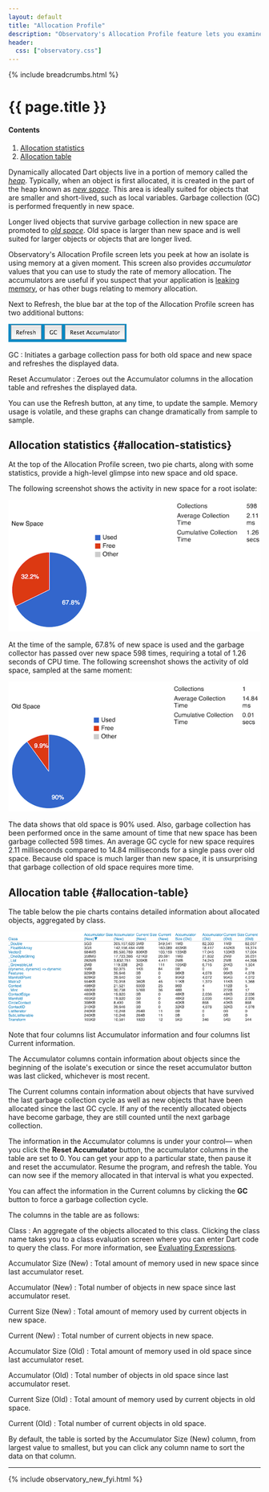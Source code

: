 ```yaml
---
layout: default
title: "Allocation Profile"
description: "Observatory's Allocation Profile feature lets you examine memory use in old space and new space in your Dart application."
header:
  css: ["observatory.css"]
---
```


{% include breadcrumbs.html %}

# {{ page.title }}

<h4>Contents</h4>
<ol class="toc">
  <li> <a href="#allocation-statistics">Allocation statistics</a> </li>
  <li> <a href="#allocation-table">Allocation table</a> </li>
</ol>

Dynamically allocated Dart objects live in a portion of memory
called the [_heap_](glossary.html#heap). Typically, when an object
is first allocated, it is created in the part of the heap known as 
[_new space_](glossary.html#new-space). This area is ideally suited
for objects that are smaller and short-lived, such as local variables.
Garbage collection (GC) is performed frequently in new space.

Longer lived objects that survive garbage collection in new space are 
promoted to [_old space_](glossary.html#old-space). Old space is larger
than new space and is well suited for larger objects or objects that
are longer lived.

Observatory's Allocation Profile screen lets you peek at how an
isolate is using memory at a given moment.  This screen also provides
_accumulator_ values that you can use to study the rate of memory allocation.
The accumulators are useful if you suspect that your application is
[leaking memory](glossary.html#memory-leak), or has other bugs
relating to memory allocation.

Next to Refresh, the blue bar at the top of the
Allocation Profile screen has two additional buttons:

<img src="images/AccumulatorButtons.png" alt="Buttons specific to the Accumulator Profile screen">

GC
: Initiates a garbage collection pass for both old space and new space
  and refreshes the displayed data.

Reset Accumulator
: Zeroes out the Accumulator columns in the allocation table and
  refreshes the displayed data.

You can use the Refresh button,
at any time, to update the sample. Memory usage is volatile,
and these graphs can change dramatically from sample to sample.

## Allocation statistics {#allocation-statistics}

At the top of the Allocation Profile screen, two pie charts, along with some
statistics, provide a high-level glimpse into new space and old space.

The following screenshot shows the activity in new space for a root isolate:

<img src="images/NewSpacePieChart.png" alt="Pie chart showing usage of new space">

At the time of the sample, 67.8% of new space is used and the garbage collector
has passed over new space 598 times, requiring a total of 1.26 seconds of
CPU time. The following screenshot shows the activity of old space,
sampled at the same moment:

<img src="images/OldSpacePieChart.png" alt="Pie chart showing usage of old space">

The data shows that old space is 90% used. Also, garbage collection
has been performed once in the same amount of time that new space
has been garbage collected 598 times. An average GC cycle for new space
requires 2.11 milliseconds compared to 14.84 milliseconds for a
single pass over old space.
Because old space is much larger than new space, it is unsurprising that 
garbage collection of old space requires more time.

## Allocation table {#allocation-table}

The table below the pie charts contains detailed information about
allocated objects, aggregated by class.

<img src="images/AllocatedMemoryList.png" alt="List of objects allocated and in old space">

Note that four columns list Accumulator information and 
four columns list Current information.

The Accumulator columns contain information about objects since
the beginning of the isolate's execution or since the reset accumulator
button was last clicked, whichever is most recent.

The Current columns contain information about objects that
have survived the last garbage collection cycle as well as new objects that
have been allocated since the last GC cycle. If any of the recently
allocated objects have become garbage, they are still counted until
the next garbage collection.

The information in the Accumulator columns is under your control&mdash;
when you click the **Reset Accumulator** button, the
accumulator columns in the table are set to 0. You can get your app
to a particular state, then pause it and reset the accumulator.
Resume the program, and refresh the table. You can now see if the
memory allocated in that interval is what you expected.

You can affect the information in the Current columns by
clicking the **GC** button to force a garbage collection cycle.

The columns in the table are as follows:

Class
: An aggregate of the objects allocated to this class.
  Clicking the class name takes you to a class evaluation
  screen where you can enter Dart code to query the class.
  For more information, see [Evaluating Expressions](evaluate.html).

Accumulator Size (New)
: Total amount of memory used in new space since last accumulator reset.

Accumulator (New)
: Total number of objects in new space since last accumulator reset.

Current Size (New)
: Total amount of memory used by current objects in new space.

Current (New)
: Total number of current objects in new space.

Accumulator Size (Old)
: Total amount of memory used in old space since last accumulator reset.

Accumulator (Old)
: Total number of objects in old space since last accumulator reset.

Current Size (Old)
: Total amount of memory used by current objects in old space.

Current (Old)
: Total number of current objects in old space.

By default, the table is sorted by the Accumulator Size (New) column,
from largest value to smallest,
but you can click any column name to sort the data on that column.

---

{% include observatory_new_fyi.html %}
